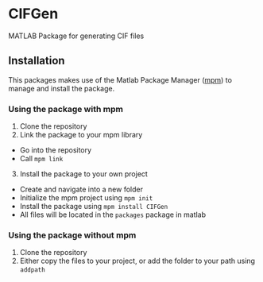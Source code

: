 # CIFGen
MATLAB Package for generating CIF files

## Installation
This packages makes use of the Matlab Package Manager ([mpm](https://github.com/Gangrrio99/mpm)) to manage and install the package. 

### Using the package with mpm
1. Clone the repository
2. Link the package to your mpm library
  - Go into the repository
  - Call `mpm link`
3. Install the package to your own project
  - Create and navigate into a new folder
  - Initialize the mpm project using `mpm init`
  - Install the package using `mpm install CIFGen`
  - All files will be located in the `packages` package in matlab

### Using the package without mpm
1. Clone the repository
2. Either copy the files to your project, or add the folder to your path using `addpath`
